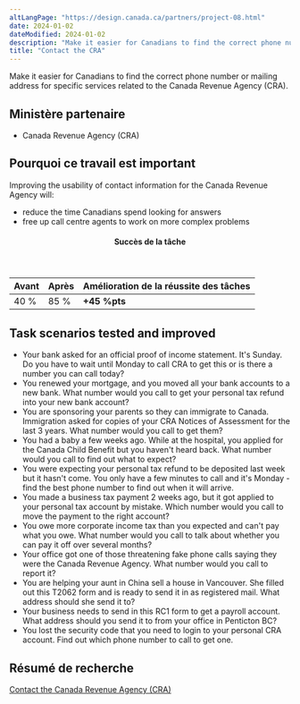 ```yaml
---
altLangPage: "https://design.canada.ca/partners/project-08.html"
date: 2024-01-02
dateModified: 2024-01-02
description: "Make it easier for Canadians to find the correct phone number or mailing address for specific services related to the Canada Revenue Agency (CRA)."
title: "Contact the CRA"
---
```

<p>Make it easier for Canadians to find the correct phone number or mailing address for specific services related to the Canada Revenue Agency (CRA).</p>
<h2>Ministère partenaire</h2>
<ul>
  <li>Canada Revenue Agency (CRA)</li>
</ul>
<h2>Pourquoi ce travail est important</h2>
<p>Improving the usability of contact information for the Canada Revenue Agency will: </p>
<ul class="lst-spcd">
  <li>reduce the time Canadians spend looking for answers</li>
  <li>free up call centre agents to work on more complex problems</li>
</ul>
<div class="row mrgn-tp-lg mrgn-bttm-lg">
  <div class="col-md-8">
    <div class="panel panel-success">
      <header class="panel-heading">
        <h4 class="panel-title text-center">Succès de la tâche</h4>
      </header>
      <table class="table">
        <thead>
          <tr style="">
            <th scope="col" class="col-md-3">Avant</th>
            <th scope="col" class="col-md-3">Après</th>
            <th scope="col" class="col-md-6">Amélioration de la réussite des tâches</th>
          </tr>
        </thead>
        <tbody>
          <tr>
            <td class="table-smnum">40&nbsp;%</td>
            <td class="table-smnum">85&nbsp;%</td>
            <td class="table-smnum"><span class="text-success"><strong>+45&nbsp;%pts</strong></span></td>
          </tr>
        </tbody>
      </table>
    </div>
  </div>
</div>
<h2>Task scenarios tested and improved</h2>
<ul class="lst-spcd">
  <li>Your bank asked for an official proof of income statement. It's Sunday. Do you have to wait until Monday to call CRA to get this or is there a number you can call today?</li>
  <li>You renewed your mortgage, and you moved all your bank accounts to a new bank. What number would you call to get your personal tax refund into your new bank account?</li>
  <li>You are sponsoring your parents so they can immigrate to Canada. Immigration asked for copies of your CRA Notices of Assessment for the last 3 years. What number would you call to get them?</li>
  <li>You had a baby a few weeks ago. While at the hospital, you applied for the Canada Child Benefit but you haven't heard back. What number would you call to find out what to expect?</li>
  <li>You were expecting your personal tax refund to be deposited last week but it hasn't come. You only have a few minutes to call and it's Monday
    - find the best phone number to find out when it will arrive.</li>
  <li>You made a business tax payment 2 weeks ago, but it got applied to your personal tax account by mistake. Which number would you call to move the payment to the right account?</li>
  <li>You owe more corporate income tax than you expected and can't pay what you owe. What number would you call to talk about whether you can pay it off over several months?</li>
  <li>Your office got one of those threatening fake phone calls saying they were the Canada Revenue Agency. What number would you call to report it?</li>
  <li>You are helping your aunt in China sell a house in Vancouver. She filled out this T2062 form and is ready to send it in as registered mail. What address should she send it to?</li>
  <li>Your business needs to send in this RC1 form to get a payroll account. What address should you send it to from your office in Penticton BC?</li>
  <li>You lost the security code that you need to login to your personal CRA account. Find out which phone number to call to get one.</li>
</ul>
<h2>Résumé de recherche</h2>
<p><a href="https://blogue.canada.ca/resumes-recherche/cra-contact-us-research-summary.html">Contact the Canada Revenue Agency (CRA)</a></p>
